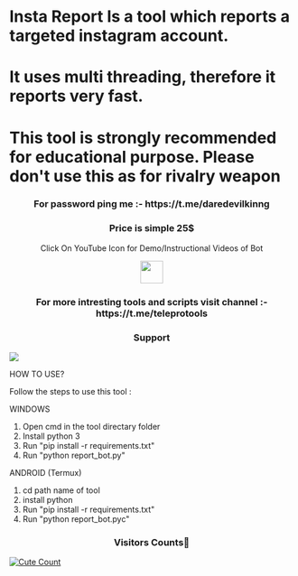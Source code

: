 
# Insta Report Is a tool which reports a targeted instagram account. 
# It uses multi threading, therefore it reports very fast. 
# This tool is strongly recommended for educational purpose. Please don't use this as for rivalry weapon


<h3 align="center">For password ping me :- https://t.me/daredevilkinng</h3>

<h3 align="center">Price is simple 25$</h3>

<p align="center">
  Click On YouTube Icon for Demo/Instructional Videos of Bot
</p>
<p align="center">
  <a href="https://youtu.be/s-z1Yhs8usQ">
    <img src="https://www.iconsdb.com/icons/preview/red/youtube-4-xxl.png" width="40" height="40">
  </a>
</p>

<h3 align="center">For more intresting tools and scripts visit channel :- https://t.me/teleprotools</h3>

<h3 align="center">Support</h3><a href="https://t.me/daredevilkinng"><img src="https://img.shields.io/badge/Contact%20Owner-red.svg?logo=Telegram"></a>


HOW TO USE?

Follow the steps to use this tool : 

WINDOWS

1. Open cmd in the tool directary folder
2. Install python 3
3. Run "pip install -r requirements.txt"
4. Run "python report_bot.py"

ANDROID (Termux)

1. cd path name of tool
2. install python
3. Run "pip install -r requirements.txt" 
4. Run "python report_bot.pyc"



<h3 align="center">Visitors Counts👀</h3>
<a href="https://github.com/daredevilkinng/Insta-Report-Bot"><img alt="Cute Count" 
src="https://count.getloli.com/get/@Insta-Report-Bot?theme=rule34" /></a>
